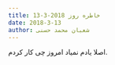 ```yaml
---
title: خاطره روز 2018-3-13
date: 2018-3-13
author: شعبان محمد حسنی
---
```


اصلا یادم نمیاد امروز چی کار کردم.